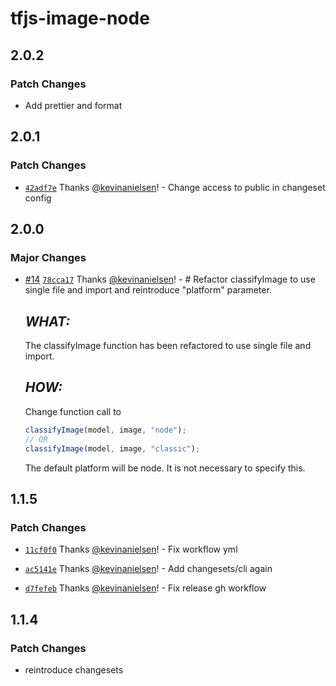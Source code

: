 # tfjs-image-node

## 2.0.2

### Patch Changes

- Add prettier and format

## 2.0.1

### Patch Changes

- [`42adf7e`](https://github.com/kevinanielsen/tfjs-image-node/commit/42adf7e90db05b6d4189c09be89e4a099c0e831b) Thanks [@kevinanielsen](https://github.com/kevinanielsen)! - Change access to public in changeset config

## 2.0.0

### Major Changes

- [#14](https://github.com/kevinanielsen/tfjs-image-node/pull/14) [`78cca17`](https://github.com/kevinanielsen/tfjs-image-node/commit/78cca177edab647d327afcd4de2cf8f3bb8010b2) Thanks [@kevinanielsen](https://github.com/kevinanielsen)! - # Refactor classifyImage to use single file and import and reintroduce "platform" parameter.

  ## _WHAT:_

  The classifyImage function has been refactored to use single file and import.

  ## _HOW:_

  Change function call to

  ```typescript
  classifyImage(model, image, "node");
  // OR
  classifyImage(model, image, "classic");
  ```

  The default platform will be node. It is not necessary to specify this.

## 1.1.5

### Patch Changes

- [`11cf0f0`](https://github.com/kevinanielsen/tfjs-image-node/commit/11cf0f02e1451494dee54b2239e79d9c8d5aebe1) Thanks [@kevinanielsen](https://github.com/kevinanielsen)! - Fix workflow yml

- [`ac5141e`](https://github.com/kevinanielsen/tfjs-image-node/commit/ac5141e9440e8e99bb7267922ab76d124d14039b) Thanks [@kevinanielsen](https://github.com/kevinanielsen)! - Add changesets/cli again

- [`d7fefeb`](https://github.com/kevinanielsen/tfjs-image-node/commit/d7fefebf1fdcb742b8ea092531250a2492643746) Thanks [@kevinanielsen](https://github.com/kevinanielsen)! - Fix release gh workflow

## 1.1.4

### Patch Changes

- reintroduce changesets
